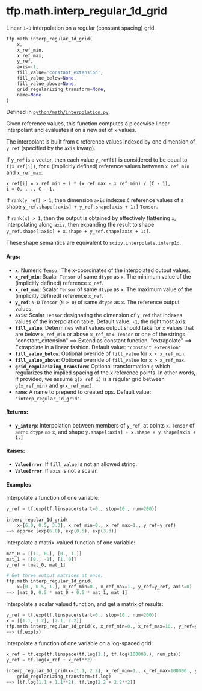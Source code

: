 <div itemscope itemtype="http://developers.google.com/ReferenceObject">
<meta itemprop="name" content="tfp.math.interp_regular_1d_grid" />
<meta itemprop="path" content="Stable" />
</div>

# tfp.math.interp_regular_1d_grid

Linear `1-D` interpolation on a regular (constant spacing) grid.

``` python
tfp.math.interp_regular_1d_grid(
    x,
    x_ref_min,
    x_ref_max,
    y_ref,
    axis=-1,
    fill_value='constant_extension',
    fill_value_below=None,
    fill_value_above=None,
    grid_regularizing_transform=None,
    name=None
)
```



Defined in [`python/math/interpolation.py`](https://github.com/tensorflow/probability/tree/master/tensorflow_probability/python/math/interpolation.py).

<!-- Placeholder for "Used in" -->

Given reference values, this function computes a piecewise linear interpolant
and evaluates it on a new set of `x` values.

The interpolant is built from `C` reference values indexed by one dimension
of `y_ref` (specified by the `axis` kwarg).

If `y_ref` is a vector, then each value `y_ref[i]` is considered to be equal
to `f(x_ref[i])`, for `C` (implicitly defined) reference values between
`x_ref_min` and `x_ref_max`:

```none
x_ref[i] = x_ref_min + i * (x_ref_max - x_ref_min) / (C - 1),
i = 0, ..., C - 1.
```

If `rank(y_ref) > 1`, then dimension `axis` indexes `C` reference values of
a shape `y_ref.shape[:axis] + y_ref.shape[axis + 1:]` `Tensor`.

If `rank(x) > 1`, then the output is obtained by effectively flattening `x`,
interpolating along `axis`, then expanding the result to shape
`y_ref.shape[:axis] + x.shape + y_ref.shape[axis + 1:]`.

These shape semantics are equivalent to `scipy.interpolate.interp1d`.

#### Args:

* <b>`x`</b>: Numeric `Tensor` The x-coordinates of the interpolated output values.
* <b>`x_ref_min`</b>:  Scalar `Tensor` of same `dtype` as `x`.  The minimum value of
  the (implicitly defined) reference `x_ref`.
* <b>`x_ref_max`</b>:  Scalar `Tensor` of same `dtype` as `x`.  The maximum value of
  the (implicitly defined) reference `x_ref`.
* <b>`y_ref`</b>:  `N-D` `Tensor` (`N > 0`) of same `dtype` as `x`. The reference
  output values.
* <b>`axis`</b>:  Scalar `Tensor` designating the dimension of `y_ref` that indexes
  values of the interpolation table.
  Default value: `-1`, the rightmost axis.
* <b>`fill_value`</b>:  Determines what values output should take for `x` values that
  are below `x_ref_min` or above `x_ref_max`. `Tensor` or one of the strings
  "constant_extension" ==> Extend as constant function. "extrapolate" ==>
  Extrapolate in a linear fashion.
  Default value: `"constant_extension"`
* <b>`fill_value_below`</b>:  Optional override of `fill_value` for `x < x_ref_min`.
* <b>`fill_value_above`</b>:  Optional override of `fill_value` for `x > x_ref_max`.
* <b>`grid_regularizing_transform`</b>:  Optional transformation `g` which regularizes
  the implied spacing of the x reference points.  In other words, if
  provided, we assume `g(x_ref_i)` is a regular grid between `g(x_ref_min)`
  and `g(x_ref_max)`.
* <b>`name`</b>:  A name to prepend to created ops.
  Default value: `"interp_regular_1d_grid"`.


#### Returns:

* <b>`y_interp`</b>:  Interpolation between members of `y_ref`, at points `x`.
  `Tensor` of same `dtype` as `x`, and shape
  `y.shape[:axis] + x.shape + y.shape[axis + 1:]`


#### Raises:

* <b>`ValueError`</b>:  If `fill_value` is not an allowed string.
* <b>`ValueError`</b>:  If `axis` is not a scalar.

#### Examples

Interpolate a function of one variable:

```python
y_ref = tf.exp(tf.linspace(start=0., stop=10., num=200))

interp_regular_1d_grid(
    x=[6.0, 0.5, 3.3], x_ref_min=0., x_ref_max=1., y_ref=y_ref)
==> approx [exp(6.0), exp(0.5), exp(3.3)]
```

Interpolate a matrix-valued function of one variable:

```python
mat_0 = [[1., 0.], [0., 1.]]
mat_1 = [[0., -1], [1, 0]]
y_ref = [mat_0, mat_1]

# Get three output matrices at once.
tfp.math.interp_regular_1d_grid(
    x=[0., 0.5, 1.], x_ref_min=0., x_ref_max=1., y_ref=y_ref, axis=0)
==> [mat_0, 0.5 * mat_0 + 0.5 * mat_1, mat_1]
```

Interpolate a scalar valued function, and get a matrix of results:

```python
y_ref = tf.exp(tf.linspace(start=0., stop=10., num=200))
x = [[1.1, 1.2], [2.1, 2.2]]
tfp.math.interp_regular_1d_grid(x, x_ref_min=0., x_ref_max=10., y_ref=y_ref)
==> tf.exp(x)
```

Interpolate a function of one variable on a log-spaced grid:

```python
x_ref = tf.exp(tf.linspace(tf.log(1.), tf.log(100000.), num_pts))
y_ref = tf.log(x_ref + x_ref**2)

interp_regular_1d_grid(x=[1.1, 2.2], x_ref_min=1., x_ref_max=100000., y_ref,
    grid_regularizing_transform=tf.log)
==> [tf.log(1.1 + 1.1**2), tf.log(2.2 + 2.2**2)]
```